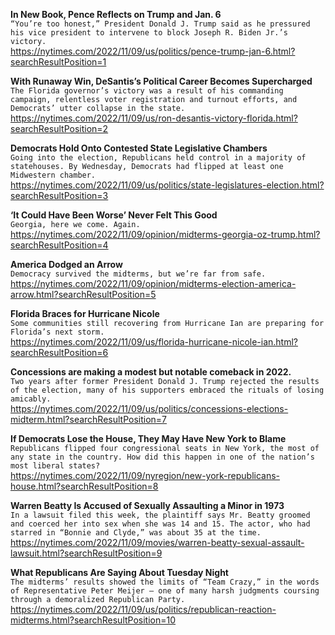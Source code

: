 **In New Book, Pence Reflects on Trump and Jan. 6**\
`“You’re too honest,” President Donald J. Trump said as he pressured his vice president to intervene to block Joseph R. Biden Jr.’s victory.`\
https://nytimes.com/2022/11/09/us/politics/pence-trump-jan-6.html?searchResultPosition=1

**With Runaway Win, DeSantis’s Political Career Becomes Supercharged**\
`The Florida governor’s victory was a result of his commanding campaign, relentless voter registration and turnout efforts, and Democrats’ utter collapse in the state.`\
https://nytimes.com/2022/11/09/us/ron-desantis-victory-florida.html?searchResultPosition=2

**Democrats Hold Onto Contested State Legislative Chambers**\
`Going into the election, Republicans held control in a majority of statehouses. By Wednesday, Democrats had flipped at least one Midwestern chamber.`\
https://nytimes.com/2022/11/09/us/politics/state-legislatures-election.html?searchResultPosition=3

**‘It Could Have Been Worse’ Never Felt This Good**\
`Georgia, here we come. Again. `\
https://nytimes.com/2022/11/09/opinion/midterms-georgia-oz-trump.html?searchResultPosition=4

**America Dodged an Arrow**\
`Democracy survived the midterms, but we’re far from safe. `\
https://nytimes.com/2022/11/09/opinion/midterms-election-america-arrow.html?searchResultPosition=5

**Florida Braces for Hurricane Nicole**\
`Some communities still recovering from Hurricane Ian are preparing for Florida’s next storm.`\
https://nytimes.com/2022/11/09/us/florida-hurricane-nicole-ian.html?searchResultPosition=6

**Concessions are making a modest but notable comeback in 2022.**\
`Two years after former President Donald J. Trump rejected the results of the election, many of his supporters embraced the rituals of losing amicably.`\
https://nytimes.com/2022/11/09/us/politics/concessions-elections-midterm.html?searchResultPosition=7

**If Democrats Lose the House, They May Have New York to Blame**\
`Republicans flipped four congressional seats in New York, the most of any state in the country. How did this happen in one of the nation’s most liberal states?`\
https://nytimes.com/2022/11/09/nyregion/new-york-republicans-house.html?searchResultPosition=8

**Warren Beatty Is Accused of Sexually Assaulting a Minor in 1973**\
`In a lawsuit filed this week, the plaintiff says Mr. Beatty groomed and coerced her into sex when she was 14 and 15. The actor, who had starred in “Bonnie and Clyde,” was about 35 at the time.`\
https://nytimes.com/2022/11/09/movies/warren-beatty-sexual-assault-lawsuit.html?searchResultPosition=9

**What Republicans Are Saying About Tuesday Night**\
`The midterms’ results showed the limits of “Team Crazy,” in the words of Representative Peter Meijer — one of many harsh judgments coursing through a demoralized Republican Party.`\
https://nytimes.com/2022/11/09/us/politics/republican-reaction-midterms.html?searchResultPosition=10

